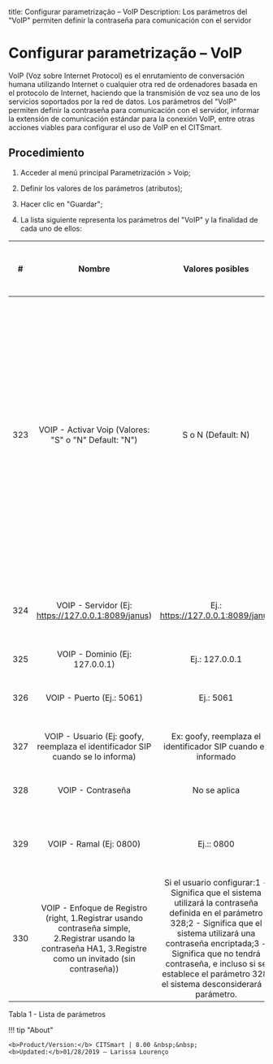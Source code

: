 title: Configurar parametrização – VoIP
Description: Los parámetros del "VoIP" permiten definir la contraseña para comunicación con el servidor 
# Configurar parametrização – VoIP

VoIP (Voz sobre Internet Protocol) es el enrutamiento de conversación humana utilizando Internet o cualquier otra red de ordenadores basada en el protocolo de Internet, haciendo que la transmisión de voz sea uno de los servicios soportados por la red de datos. Los parámetros del "VoIP" permiten definir la contraseña para comunicación con el servidor, informar la extensión de comunicación estándar para la conexión VoIP, entre otras acciones viables para configurar el uso de VoIP en el CITSmart.

Procedimiento
-------------

1.  Acceder al menú principal Parametrización \> Voip;

2.  Definir los valores de los parámetros (atributos);

3.  Hacer clic en "Guardar";

4.  La lista siguiente representa los parámetros del "VoIP" y la finalidad de
    cada uno de ellos:

| **#** |                                                                          **Nombre**                                                                          |                                                                                                                                           **Valores posibles**                                                                                                                                          |                                                **Finalidad**                                               |                                                                                    **¿Cuál es el impacto en el sistema?**                                                                                    |
|:-----:|:------------------------------------------------------------------------------------------------------------------------------------------------------------:|:-------------------------------------------------------------------------------------------------------------------------------------------------------------------------------------------------------------------------------------------------------------------------------------------------------:|:----------------------------------------------------------------------------------------------------------:|:------------------------------------------------------------------------------------------------------------------------------------------------------------------------------------------------------------:|
|  323  |                                                     VOIP - Activar Voip (Valores: "S" o "N" Default: "N")                                                    |                                                                                                                                            S o N (Default: N)                                                                                                                                           |                                          Activar la función VoIP.                                          | Tan pronto como activo un icono (como este )estará disponible en el pie de la pantalla Portal de Servicios (Smart Portal) para que el usuario pueda ponerse en contacto con el HelpDesk vía teléfono (VoIP). |
|  324  |                                                      VOIP - Servidor (Ej: https://127.0.0.1:8089/janus)                                                      |                                                                                                                                    Ej.: https://127.0.0.1:8089/janus                                                                                                                                    |            Dirección SIP del servidor (SIP = Protocolo de Inicio y Sesión) para el uso del VoIP            |                                                                                                 No se aplica                                                                                                 |
|  325  |                                                                VOIP - Dominio (Ej: 127.0.0.1)                                                                |                                                                                                                                              Ej.: 127.0.0.1                                                                                                                                             |                                       VoIP - Dominio (ej.: 127.0.0.1)                                      |                                                                                                 No se aplica                                                                                                 |
|  326  |                                                                   VOIP - Puerto (Ej.: 5061)                                                                  |                                                                                                                                                Ej.: 5061                                                                                                                                                |                        Informar el puerto por la que transita la información de voz                        |                                                                                                 No se aplica                                                                                                 |
|  327  |                                        VOIP - Usuario (Ej: goofy, reemplaza el identificador SIP cuando se lo informa)                                       |                                                                                                                      Ex: goofy, reemplaza el identificador SIP cuando es informado                                                                                                                      |                             Identificación para la comunicación con el servidor                            |                                                                                                 No se aplica                                                                                                 |
|  328  |                                                                       VOIP - Contraseña                                                                      |                                                                                                                                               No se aplica                                                                                                                                              |                               Contraseña para la comunicación con el servidor                              |                                                                                                 No se aplica                                                                                                 |
|  329  |                                                                    VOIP - Ramal (Ej: 0800)                                                                   |                                                                                                                                                Ej.:: 0800                                                                                                                                               |                   Informar el ramal de comunicación predeterminado para la conexión VoIP                   |                                                                                                 No se aplica                                                                                                 |
|  330  | VOIP - Enfoque de Registro (right, 1.Registrar usando contraseña simple, 2.Registrar usando la contraseña HA1, 3.Registre como un invitado (sin contraseña)) | Si el usuario configurar:1 - Significa que el sistema utilizará la contraseña definida en el parámetro 328;2 - Significa que el sistema utilizará una contraseña encriptada;3 - Significa que no tendrá contraseña, e incluso si se establece el parámetro 328, el sistema desconsiderará el parámetro. | Enfoque de registro para que ocurra la comunicación, sea un enfoque de registro utilizando contraseña o no |                                                                                                 No se aplica                                                                                                 |


Tabla 1 - Lista de parámetros


!!! tip "About"

    <b>Product/Version:</b> CITSmart | 8.00 &nbsp;&nbsp;
    <b>Updated:</b>01/28/2019 – Larissa Lourenço
